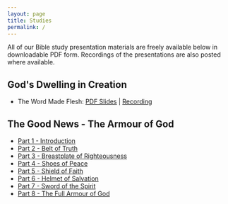 ```yaml
---
layout: page
title: Studies
permalink: /
---
```


All of our Bible study presentation materials are freely available below in downloadable PDF form.
Recordings of the presentations are also posted where available.

## God's Dwelling in Creation

* The Word Made Flesh: [PDF Slides](./assets/studies/BFM_The_Word_Made_Flesh.pdf) \| [Recording](https://player.vimeo.com/video/915814010?h=eb85a97ce3)

## The Good News - The Armour of God

* [Part 1 - Introduction](./assets/studies/BFM_The_Good_News_Part_1_Introduction.pdf)
* [Part 2 - Belt of Truth](./assets/studies/BFM_The_Good_News_Part_2_Belt_of_Truth.pdf)
* [Part 3 - Breastplate of Righteousness](./assets/studies/BFM_The_Good_News_Part_3_Breastplate_of_Righteousness.pdf)
* [Part 4 - Shoes of Peace](./assets/studies/BFM_The_Good_News_Part_4_Shoes_of_Peace.pdf)
* [Part 5 - Shield of Faith](./assets/studies/BFM_The_Good_News_Part_5_Shield_of_Faith.pdf)
* [Part 6 - Helmet of Salvation](./assets/studies/BFM_The_Good_News_Part_6_Helmet_of_Salvation.pdf)
* [Part 7 - Sword of the Spirit](./assets/studies/BFM_The_Good_News_Part_7_Sword_of_Spirit.pdf)
* [Part 8 - The Full Armour of God](./assets/studies/BFM_The_Good_News_Part_8_Recap.pdf)
